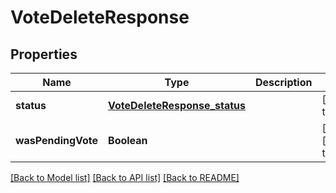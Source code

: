 # VoteDeleteResponse
## Properties

| Name | Type | Description | Notes |
|------------ | ------------- | ------------- | -------------|
| **status** | [**VoteDeleteResponse_status**](VoteDeleteResponse_status.md) |  | [default to null] |
| **wasPendingVote** | **Boolean** |  | [optional] [default to null] |

[[Back to Model list]](../README.md#documentation-for-models) [[Back to API list]](../README.md#documentation-for-api-endpoints) [[Back to README]](../README.md)

